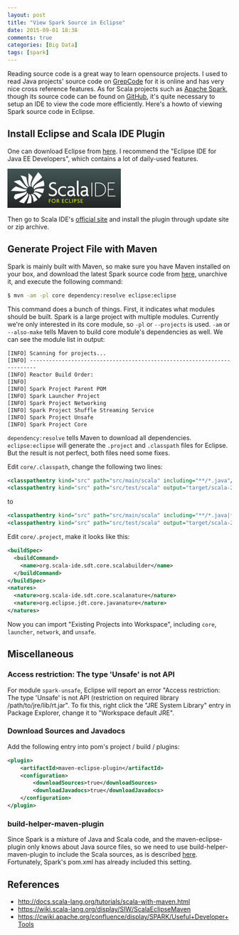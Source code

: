 ```yaml
---
layout: post
title: "View Spark Source in Eclipse"
date: 2015-09-01 18:38
comments: true
categories: [Big Data]
tags: [spark]
---
```


Reading source code is a great way to learn opensource projects. I used to read Java projects' source code on [GrepCode](http://grepcode.com/) for it is online and has very nice cross reference features. As for Scala projects such as [Apache Spark](http://spark.apache.org), though its source code can be found on [GitHub](https://github.com/apache/spark/), it's quite necessary to setup an IDE to view the code more efficiently. Here's a howto of viewing Spark source code in Eclipse.

## Install Eclipse and Scala IDE Plugin

One can download Eclipse from [here](http://www.eclipse.org/downloads/). I recommend the "Eclipse IDE for Java EE Developers", which contains a lot of daily-used features.

![](/images/scala-ide.png)

Then go to Scala IDE's [official site](http://scala-ide.org/download/current.html) and install the plugin through update site or zip archive.

## Generate Project File with Maven

Spark is mainly built with Maven, so make sure you have Maven installed on your box, and download the latest Spark source code from [here](http://spark.apache.org/downloads.html), unarchive it, and execute the following command:

```bash
$ mvn -am -pl core dependency:resolve eclipse:eclipse
```

<!-- more -->

This command does a bunch of things. First, it indicates what modules should be built. Spark is a large project with multiple modules. Currently we're only interested in its core module, so `-pl` or `--projects` is used. `-am` or `--also-make` tells Maven to build core module's dependencies as well. We can see the module list in output:

```text
[INFO] Scanning for projects...
[INFO] ------------------------------------------------------------------------
[INFO] Reactor Build Order:
[INFO]
[INFO] Spark Project Parent POM
[INFO] Spark Launcher Project
[INFO] Spark Project Networking
[INFO] Spark Project Shuffle Streaming Service
[INFO] Spark Project Unsafe
[INFO] Spark Project Core
```

`dependency:resolve` tells Maven to download all dependencies. `eclipse:eclipse` will generate the `.project` and `.classpath` files for Eclipse. But the result is not perfect, both files need some fixes.

Edit `core/.classpath`, change the following two lines:

```xml
<classpathentry kind="src" path="src/main/scala" including="**/*.java"/>
<classpathentry kind="src" path="src/test/scala" output="target/scala-2.10/test-classes" including="**/*.java"/>
```

to

```xml
<classpathentry kind="src" path="src/main/scala" including="**/*.java|**/*.scala"/>
<classpathentry kind="src" path="src/test/scala" output="target/scala-2.10/test-classes" including="**/*.java|**/*.scala"/>
```

Edit `core/.project`, make it looks like this:

```xml
<buildSpec>
  <buildCommand>
    <name>org.scala-ide.sdt.core.scalabuilder</name>
  </buildCommand>
</buildSpec>
<natures>
  <nature>org.scala-ide.sdt.core.scalanature</nature>
  <nature>org.eclipse.jdt.core.javanature</nature>
</natures>
```

Now you can import "Existing Projects into Workspace", including `core`, `launcher`, `network`, and `unsafe`.

## Miscellaneous

### Access restriction: The type 'Unsafe' is not API

For module `spark-unsafe`, Eclipse will report an error "Access restriction: The type 'Unsafe' is not API (restriction on required library /path/to/jre/lib/rt.jar". To fix this, right click the "JRE System Library" entry in Package Explorer, change it to "Workspace default JRE".

### Download Sources and Javadocs

Add the following entry into pom's project / build / plugins:

```xml
<plugin>
    <artifactId>maven-eclipse-plugin</artifactId>
    <configuration>
        <downloadSources>true</downloadSources>
        <downloadJavadocs>true</downloadJavadocs>
    </configuration>
</plugin>
```

### build-helper-maven-plugin

Since Spark is a mixture of Java and Scala code, and the maven-eclipse-plugin only knows about Java source files, so we need to use build-helper-maven-plugin to include the Scala sources, as is described [here](http://docs.scala-lang.org/tutorials/scala-with-maven.html#integration-with-eclipse-scala-ide24). Fortunately, Spark's pom.xml has already included this setting.

## References

* http://docs.scala-lang.org/tutorials/scala-with-maven.html
* https://wiki.scala-lang.org/display/SIW/ScalaEclipseMaven
* https://cwiki.apache.org/confluence/display/SPARK/Useful+Developer+Tools

